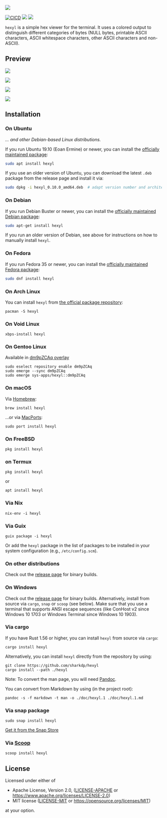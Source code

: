 ![](doc/logo.svg)

[![CICD](https://github.com/sharkdp/hexyl/actions/workflows/CICD.yml/badge.svg)](https://github.com/sharkdp/hexyl/actions/workflows/CICD.yml)
[![](https://img.shields.io/crates/l/hexyl.svg?colorB=22ba4c)](https://crates.io/crates/hexyl)
![](https://img.shields.io/crates/v/hexyl.svg?colorB=00aa88)

`hexyl` is a simple hex viewer for the terminal. It uses a colored output to distinguish different categories
of bytes (NULL bytes, printable ASCII characters, ASCII whitespace characters, other ASCII characters and non-ASCII).

## Preview

![](https://i.imgur.com/MWO9uSL.png)

![](https://i.imgur.com/Dp7Wncz.png)

![](https://i.imgur.com/ln3TniI.png)

![](https://i.imgur.com/f8nm8g6.png)

## Installation

### On Ubuntu

*... and other Debian-based Linux distributions.*

If you run Ubuntu 19.10 (Eoan Ermine) or newer, you can install the [officially maintained package](https://packages.ubuntu.com/search?keywords=hexyl):
```bash
sudo apt install hexyl
```
If you use an older version of Ubuntu, you can download
the latest `.deb` package from the release page and install it via:

``` bash
sudo dpkg -i hexyl_0.10.0_amd64.deb  # adapt version number and architecture
```

### On Debian

If you run Debian Buster or newer, you can install the [officially maintained Debian package](https://packages.debian.org/search?searchon=names&keywords=hexyl):
```bash
sudo apt-get install hexyl
```

If you run an older version of Debian, see above for instructions on how to
manually install `hexyl`.

### On Fedora

If you run Fedora 35 or newer, you can install the [officially maintained Fedora package](https://packages.fedoraproject.org/pkgs/rust-hexyl/hexyl):

```bash
sudo dnf install hexyl
```

### On Arch Linux

You can install `hexyl` from [the official package repository](https://www.archlinux.org/packages/community/x86_64/hexyl/):

```
pacman -S hexyl
```

### On Void Linux

```
xbps-install hexyl
```

### On Gentoo Linux

Available in [dm9pZCAq overlay](https://github.com/gentoo-mirror/dm9pZCAq)

```
sudo eselect repository enable dm9pZCAq
sudo emerge --sync dm9pZCAq
sudo emerge sys-apps/hexyl::dm9pZCAq
```

### On macOS

Via [Homebrew](https://brew.sh):

```
brew install hexyl
```

...or via [MacPorts](https://www.macports.org):

```
sudo port install hexyl
```

### On FreeBSD

```
pkg install hexyl
```

### on Termux
```
pkg install hexyl
```
or
```
apt install hexyl
```

### Via Nix

```
nix-env -i hexyl
```

### Via Guix

```
guix package -i hexyl
```

Or add the `hexyl` package in the list of packages to be installed in your system configuration (e.g., `/etc/config.scm`).

### On other distributions

Check out the [release page](https://github.com/sharkdp/hexyl/releases) for binary builds.

### On Windows

Check out the [release page](https://github.com/sharkdp/hexyl/releases) for binary builds.
Alternatively, install from source via `cargo`, `snap` or `scoop` (see below).
Make sure that you use a terminal that supports ANSI escape sequences (like ConHost v2 since Windows 10 1703
or Windows Terminal since Windows 10 1903).

### Via cargo

If you have Rust 1.56 or higher, you can install `hexyl` from source via `cargo`:
```
cargo install hexyl
```

Alternatively, you can install `hexyl` directly from the repository by using:
```
git clone https://github.com/sharkdp/hexyl
cargo install --path ./hexyl
```

Note: To convert the man page, you will need [Pandoc](https://pandoc.org/).

You can convert from Markdown by using (in the project root):
```
pandoc -s -f markdown -t man -o ./doc/hexyl.1 ./doc/hexyl.1.md
```

### Via snap package

```
sudo snap install hexyl
```
[Get it from the Snap Store](https://snapcraft.io/hexyl)


### Via [Scoop](https://scoop.sh)
```
scoop install hexyl
```


## License

Licensed under either of

 * Apache License, Version 2.0, ([LICENSE-APACHE](LICENSE-APACHE) or https://www.apache.org/licenses/LICENSE-2.0)
 * MIT license ([LICENSE-MIT](LICENSE-MIT) or https://opensource.org/licenses/MIT)

at your option.
